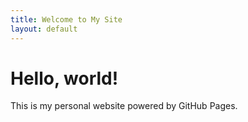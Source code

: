 ```yaml
---
title: Welcome to My Site
layout: default
---
```


# Hello, world!
This is my personal website powered by GitHub Pages.
